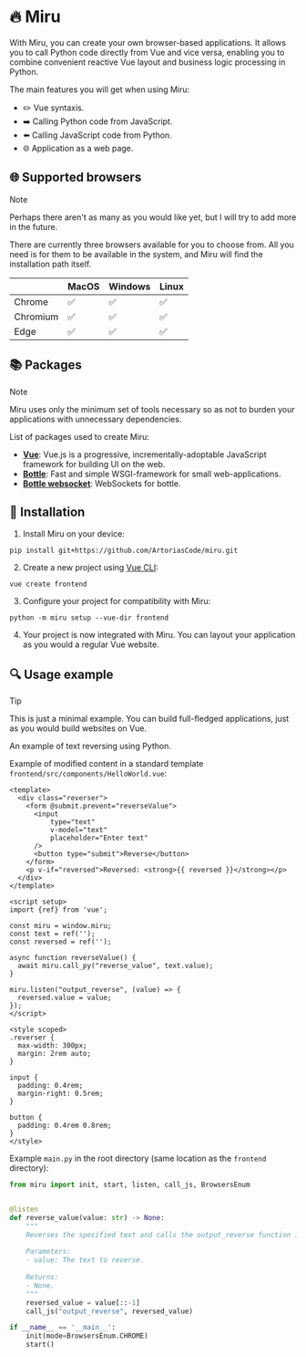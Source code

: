 # 🔥 Miru
With Miru, you can create your own browser-based applications. It allows you to call Python code directly from Vue and vice versa, enabling you to combine convenient reactive Vue layout and business logic processing in Python.

The main features you will get when using Miru:
- ✏️ Vue syntaxis.
- ➡️ Calling Python code from JavaScript.
- ⬅️ Calling JavaScript code from Python.
- 🌐 Application as a web page.

## 🌐 Supported browsers
> [!NOTE]
> Perhaps there aren't as many as you would like yet, but I will try to add more in the future.

There are currently three browsers available for you to choose from. All you need is for them to be available in the system, and Miru will find the installation path itself.

|          | MacOS  | Windows | Linux  |
|----------|--------|---------|--------|
| Chrome   | ✅     | ✅      | ✅     |
| Chromium | ✅     | ✅      | ✅     |
| Edge     | ✅     | ✅      | ✅     |

## 📚 Packages
> [!NOTE]
> Miru uses only the minimum set of tools necessary so as not to burden your applications with unnecessary dependencies.

List of packages used to create Miru:
- **[Vue](https://github.com/vuejs/core)**: Vue.js is a progressive, incrementally-adoptable JavaScript framework for building UI on the web. 
- **[Bottle](https://pypi.org/project/bottle/)**: Fast and simple WSGI-framework for small web-applications.
- **[Bottle websocket](https://pypi.org/project/bottle-websocket/)**: WebSockets for bottle.

## 🔨 Installation
1) Install Miru on your device:
```
pip install git+https://github.com/ArtoriasCode/miru.git
```
2) Create a new project using [Vue CLI](https://cli.vuejs.org/#getting-started):
```
vue create frontend
```
3) Configure your project for compatibility with Miru:
```
python -m miru setup --vue-dir frontend
```
4) Your project is now integrated with Miru. You can layout your application as you would a regular Vue website.

## 🔍 Usage example
> [!TIP]
> This is just a minimal example. You can build full-fledged applications, just as you would build websites on Vue.

An example of text reversing using Python.

Example of modified content in a standard template `frontend/src/components/HelloWorld.vue`:
```vue
<template>
  <div class="reverser">
    <form @submit.prevent="reverseValue">
      <input
          type="text"
          v-model="text"
          placeholder="Enter text"
      />
      <button type="submit">Reverse</button>
    </form>
    <p v-if="reversed">Reversed: <strong>{{ reversed }}</strong></p>
  </div>
</template>

<script setup>
import {ref} from 'vue';

const miru = window.miru;
const text = ref('');
const reversed = ref('');

async function reverseValue() {
  await miru.call_py("reverse_value", text.value);
}

miru.listen("output_reverse", (value) => {
  reversed.value = value;
});
</script>

<style scoped>
.reverser {
  max-width: 300px;
  margin: 2rem auto;
}

input {
  padding: 0.4rem;
  margin-right: 0.5rem;
}

button {
  padding: 0.4rem 0.8rem;
}
</style>
```

Example `main.py` in the root directory (same location as the `frontend` directory):
```python
from miru import init, start, listen, call_js, BrowsersEnum


@listen
def reverse_value(value: str) -> None:
    """
    Reverses the specified text and calls the output_reverse function in your application's JavaScript.
    
    Parameters:
    - value: The text to reverse.
    
    Returns:
    - None.
    """
    reversed_value = value[::-1]
    call_js("output_reverse", reversed_value)

if __name__ == '__main__':
    init(mode=BrowsersEnum.CHROME)
    start()
```